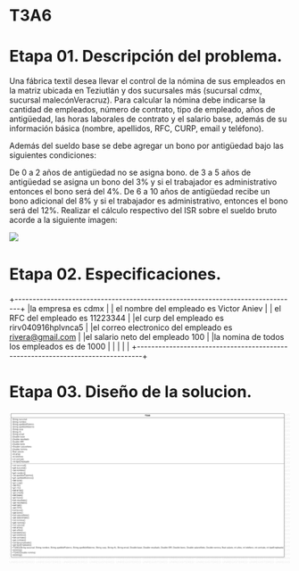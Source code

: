 # T3A6

# Etapa 01. Descripción del problema.

Una fábrica textil desea llevar el control de la nómina de sus empleados en la matriz ubicada en Teziutlán y dos sucursales más (sucursal cdmx, sucursal malecónVeracruz). Para calcular la nómina debe indicarse la cantidad de empleados, número de contrato, tipo de empleado, años de antigüedad, las horas laborales de contrato y el salario base, además de su información básica (nombre, apellidos, RFC, CURP, email y teléfono).

Además del sueldo base se debe agregar un bono por antigüedad bajo las siguientes condiciones:

De 0 a 2 años de antigüedad no se asigna bono. de 3 a 5 años de antigüedad se asigna un bono del 3% y si el trabajador es administrativo entonces el bono será del 4%. De 6 a 10 años de antigüedad recibe un bono adicional del 8% y si el trabajador es administrativo, entonces el bono será del 12%. Realizar el cálculo respectivo del ISR sobre el sueldo bruto acorde a la siguiente imagen:

![](https://www.nominapro.mx/wp-content/uploads/2020/02/Ejemplo-de-Como-Calcular-el-ISR.png)

# Etapa 02. Especificaciones. 

+-------------------------------------------------------------------------------+
|la empresa es cdmx                                                             |
| el nombre del empleado es Victor Aniev                                        |
| el RFC del empleado es 11223344                                               |
|el curp del empleado es rirv040916hplvnca5                                     |
|el correo electronico del empleado es rivera@gmail.com                         |
|el salario neto del empleado 100                                               |
|la nomina de todos los empleados es de 1000                                    |
|                                                                               |
|                                                                               |
+-------------------------------------------------------------------------------+

# Etapa 03. Diseño de la solucion.
![](https://github.com/VICTORANIEV/T3A6/blob/main/DiagramaT3A6.png)





